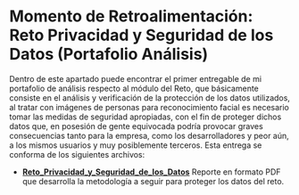 # Momento de Retroalimentación: Reto Privacidad y Seguridad de los Datos (Portafolio Análisis)
Dentro de este apartado puede encontrar el primer entregable de mi portafolio de análisis respecto al módulo del Reto, que básicamente consiste en el análisis y verificación de la protección de los datos utilizados, al tratar con imágenes de personas para reconocimiento facial es necesario tomar las medidas de seguridad apropiadas, con el fin de proteger dichos datos que, en posesión de gente equivocada podría provocar graves consecuencias tanto para la empresa, como los desarrolladores y peor aún, a los mismos usuarios y muy posiblemente terceros. Esta entrega se conforma de los siguientes archivos:
* <a href="https://github.com/4lb3rt0r/TC3007C_Portafolio_Analisis/blob/main/retro/Reto/Privacidad%20y%20Seguridad%20de%20los%20Datos/Reto_Privacidad_y_Seguridad_de_los_Datos.pdf">**Reto_Privacidad_y_Seguridad_de_los_Datos**</a> Reporte en formato PDF que desarrolla la metodología a seguir para proteger los datos del reto.
